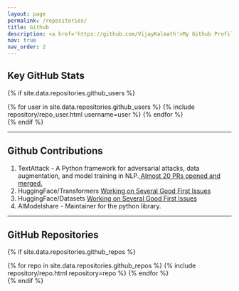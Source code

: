 ```yaml
---
layout: page
permalink: /repositories/
title: Github
description: <a href='https://github.com/VijayKalmath'>My Github Profile</a>  
nav: true
nav_order: 2
---
```


## Key GitHub Stats

{% if site.data.repositories.github_users %}
<div class="repositories d-flex flex-wrap flex-md-row flex-column justify-content-between align-items-center">
  {% for user in site.data.repositories.github_users %}
    {% include repository/repo_user.html username=user %}
  {% endfor %}
</div>
{% endif %}

---

## Github Contributions 

<div class="repositories d-flex flex-wrap flex-md-row flex-column justify-content-between align-items-center">
  <div class="repo p-2 text-center">
      <ol>
      <li>TextAttack - A Python framework for adversarial attacks, data augmentation, and model training in NLP.<a href='https://github.com/QData/TextAttack/pulls?q=is%3Apr+author%3AVijayKalmath+'> Almost 20 PRs opened and merged. </a> </li>
      <li>HuggingFace/Transformers <a href='https://github.com/huggingface/transformers/pulls?q=+is%3Apr+author%3AVijayKalmath+'> Working on Several Good First Issues</a></li>
      <li>HuggingFace/Datasets <a href='https://github.com/huggingface/datasets/pulls?q=+is%3Apr+author%3AVijayKalmath+'> Working on Several Good First Issues</a></li>
      <li>AIModelshare - Maintainer for the python library.</li>
    </ol>  

  </div>
</div>

---

## GitHub Repositories

{% if site.data.repositories.github_repos %}
<div class="repositories d-flex flex-wrap flex-md-row flex-column justify-content-between align-items-center">
  {% for repo in site.data.repositories.github_repos %}
    {% include repository/repo.html repository=repo %}
  {% endfor %}
</div>
{% endif %}
